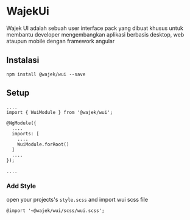 # WajekUi

Wajek UI adalah sebuah user interface pack yang dibuat khusus untuk membantu developer mengembangkan aplikasi berbasis desktop, web ataupun mobile dengan framework angular

## Instalasi

```
npm install @wajek/wui --save
```

## Setup

```
....
import { WuiModule } from '@wajek/wui';

@NgModule({
  ....
  imports: [
    ....
    WuiModule.forRoot()
  ]
  ....
});

....
```

### Add Style

open your projects's `style.scss` and import wui scss file

```
@import '~@wajek/wui/scss/wui.scss';
```